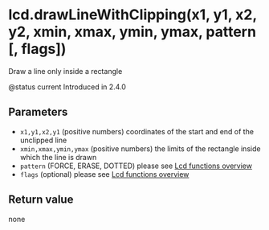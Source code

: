 # lcd.drawLineWithClipping\(x1, y1, x2, y2, xmin, xmax, ymin, ymax, pattern \[, flags\]\)

Draw a line only inside a rectangle

@status current Introduced in 2.4.0

## Parameters

* `x1,y1,x2,y1` \(positive numbers\) coordinates of the start and end of the unclipped line
* `xmin,xmax,ymin,ymax` \(positive numbers\) the limits of the rectangle inside which the line is drawn
* `pattern` \(FORCE, ERASE, DOTTED\) please see [Lcd functions overview](https://github.com/EdgeTX/lua-reference-guide/tree/2c4596e02006c8ac7d351fcd785fdfc7a93ce548/part_iii_-_opentx_lua_api_reference/lcd-functions-less-than-greater-than-luadoc-begin-lcd/lcd_functions-overview.html)
* `flags` \(optional\) please see [Lcd functions overview](https://github.com/EdgeTX/lua-reference-guide/tree/2c4596e02006c8ac7d351fcd785fdfc7a93ce548/part_iii_-_opentx_lua_api_reference/lcd-functions-less-than-greater-than-luadoc-begin-lcd/lcd_functions-overview.html)

## Return value

none

